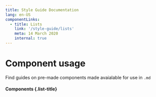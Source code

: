 ```yaml
---
title: Style Guide Documentation
lang: en-US
componentLinks:
  - title: Lists
    link: '/style-guide/lists'
    meta: 14 March 2020
    internal: true
---
```


# Component usage

Find guides on pre-made components made avaialable for use in `.md`

#### Components {.list-title}

<list-card :items="$page.frontmatter.componentLinks" level="5"/>
